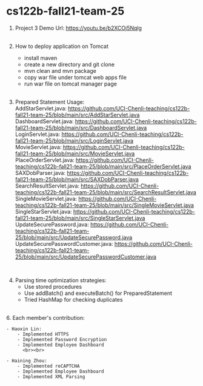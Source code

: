 # cs122b-fall21-team-25

1. Project 3 Demo Url: https://youtu.be/b2XCOj5Nqlg
   <br><br>

2. How to deploy application on Tomcat
    - install maven
    - create a new directory and git clone
    - mvn clean and mvn package
    - copy war file under tomcat web apps file
    - run war file on tomcat manager page
      <br><br>

3. Prepared Statement Usage:
   <br>
   AddStarServlet.java: https://github.com/UCI-Chenli-teaching/cs122b-fall21-team-25/blob/main/src/AddStarServlet.java
   <br>
   DashboardServlet.java: https://github.com/UCI-Chenli-teaching/cs122b-fall21-team-25/blob/main/src/DashboardServlet.java
   <br>
   LoginServlet.java: https://github.com/UCI-Chenli-teaching/cs122b-fall21-team-25/blob/main/src/LoginServlet.java
   <br>
   MovieServlet.java: https://github.com/UCI-Chenli-teaching/cs122b-fall21-team-25/blob/main/src/MovieServlet.java
   <br>
   PlaceOrderServlet.java: https://github.com/UCI-Chenli-teaching/cs122b-fall21-team-25/blob/main/src/PlaceOrderServlet.java
   <br>
   SAXDobParser.java: https://github.com/UCI-Chenli-teaching/cs122b-fall21-team-25/blob/main/src/SAXDobParser.java
   <br>
   SearchResultServlet.java: https://github.com/UCI-Chenli-teaching/cs122b-fall21-team-25/blob/main/src/SearchResultServlet.java
   <br>
   SingleMovieServlet.java: https://github.com/UCI-Chenli-teaching/cs122b-fall21-team-25/blob/main/src/SingleMovieServlet.java
   <br>
   SingleStarServlet.java: https://github.com/UCI-Chenli-teaching/cs122b-fall21-team-25/blob/main/src/SingleStarServlet.java
   <br>
   UpdateSecurePassword.java: https://github.com/UCI-Chenli-teaching/cs122b-fall21-team-25/blob/main/src/UpdateSecurePassword.java
   <br>
   UpdateSecurePasswordCustomer.java: https://github.com/UCI-Chenli-teaching/cs122b-fall21-team-25/blob/main/src/UpdateSecurePasswordCustomer.java
<br>
   
4. Parsing time optimization strategies:
   <br>
    - Use stored procedures
    - Use addBatch() and executeBatch() for PreparedStatement
    - Tried HashMap for checking duplicates

<br>
6. Each member's contribution:
   <br>

    - Haoxin Lin:
        - Implemented HTTPS
        - Implemented Password Encryption
        - Implemented Employee Dashboard
          <br><br>

    - Haining Zhou:
        - Implemented reCAPTCHA
        - Implemented Employee Dashboard
        - Implemented XML Parsing